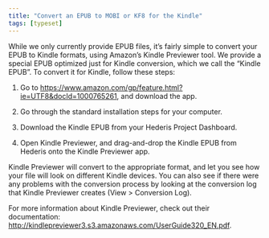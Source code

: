 ```yaml
---
title: "Convert an EPUB to MOBI or KF8 for the Kindle"
tags: [typeset]
---
```

 
<html><body><section data-type="chapter" class="hsecchapter" data-hederis-type="hsecchapter" id="convert-to-kindle" data-pi-attrs="id: convert-to-kindle; data-tags: typeset;" role="doc-chapter" data-tags="typeset" data-author-name=" " data-book-title=" " title="Convert an EPUB to MOBI or KF8 for the Kindle"><p class="hblkp" data-hederis-type="hblkp" id="pSThp3aw3">While we only currently provide EPUB files, it&#8217;s fairly simple to convert your EPUB to Kindle formats, using Amazon&#8217;s Kindle Previewer tool. We provide a special EPUB optimized just for Kindle conversion, which we call the &#8220;Kindle EPUB&#8221;. To convert it for Kindle, follow these steps:</p><ol class="hwprnumlist" data-hederis-type="hwprnumlist" id="pmyCqKEcm"><li class="hblkoli" data-hederis-type="hblkoli" id="li07AWyn8V"><p class="hblkoli" data-hederis-type="hblklip" id="pT2btj6H1">Go to <a href="https://www.amazon.com/gp/feature.html?ie=UTF8&amp;docId=1000765261" class="hspana" data-hederis-type="hspana" id="pzsAbOJLJ">https://www.amazon.com/gp/feature.html?ie=UTF8&amp;docId=1000765261</a>, and download the app.</p></li><li class="hblkoli" data-hederis-type="hblkoli" id="li4CvEBvgp"><p class="hblkoli" data-hederis-type="hblklip" id="pJQiUC4No">Go through the standard installation steps for your computer.</p></li><li class="hblkoli" data-hederis-type="hblkoli" id="liuPzIBvtt"><p class="hblkoli" data-hederis-type="hblklip" id="pb98eDoN3">Download the Kindle EPUB from your Hederis Project Dashboard.</p></li><li class="hblkoli" data-hederis-type="hblkoli" id="lix4uUpf4e"><p class="hblkoli" data-hederis-type="hblklip" id="pZ7VAlQNU">Open Kindle Previewer, and drag-and-drop the Kindle EPUB from Hederis onto the Kindle Previewer app.</p></li></ol><p class="hblkp" data-hederis-type="hblkp" id="prmC1bBtu">Kindle Previewer will convert to the appropriate format, and let you see how your file will look on different Kindle devices. You can also see if there were any problems with the conversion process by looking at the conversion log that Kindle Previewer creates (View &gt; Conversion Log).</p><p class="hblkp" data-hederis-type="hblkp" id="pEqUNpOLa">For more information about Kindle Previewer, check out their documentation: <a href="http://kindlepreviewer3.s3.amazonaws.com/UserGuide320_EN.pdf" class="hspana" data-hederis-type="hspana" id="pLCYxQvEX">http://kindlepreviewer3.s3.amazonaws.com/UserGuide320_EN.pdf</a>.</p></section></body></html>
